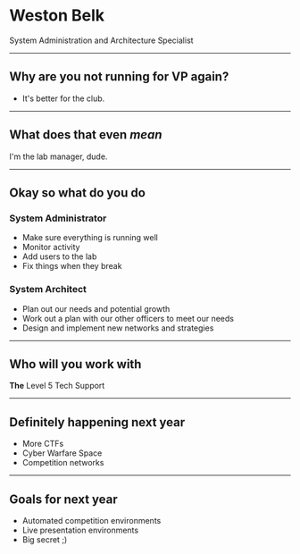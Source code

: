 # Weston Belk

System Administration and Architecture Specialist

---

## Why are you not running for VP again?

* It's better for the club.

---

## What does that even *mean*

I'm the lab manager, dude.

---

## Okay so what do you do

### System Administrator

* Make sure everything is running well
* Monitor activity
* Add users to the lab
* Fix things when they break

### System Architect

* Plan out our needs and potential growth
* Work out a plan with our other officers to meet our needs
* Design and implement new networks and strategies

---

## Who will you work with

**The** Level 5 Tech Support

---

## Definitely happening next year

* More CTFs
* Cyber Warfare Space
* Competition networks

---

## Goals for next year

* Automated competition environments
* Live presentation environments
* Big secret ;)
